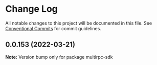 # Change Log

All notable changes to this project will be documented in this file.
See [Conventional Commits](https://conventionalcommits.org) for commit guidelines.

## 0.0.153 (2022-03-21)

**Note:** Version bump only for package multirpc-sdk
